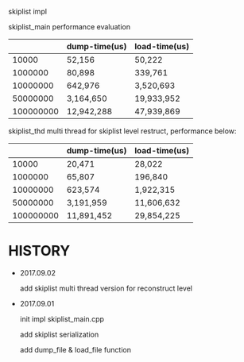 skiplist impl

skiplist_main performance evaluation

||dump-time(us)|load-time(us)
---|---|---
|10000|52,156|50,222
|1000000|80,898|339,761
|10000000|642,976|3,520,693
|50000000|3,164,650|19,933,952
|100000000|12,942,288|47,939,869

skiplist_thd multi thread for skiplist level restruct, performance below:

||dump-time(us)|load-time(us)
---|---|---
|10000|20,471|28,022
|1000000|65,807|196,840
|10000000|623,574|1,922,315
|50000000|3,191,959|11,606,632
|100000000|11,891,452|29,854,225


# HISTORY
- 2017.09.02

  add skiplist multi thread version for reconstruct level
  
- 2017.09.01

  init impl skiplist_main.cpp
  
  add skiplist serialization
  
  add dump_file & load_file function
